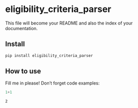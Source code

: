 eligibility_criteria_parser
================

<!-- WARNING: THIS FILE WAS AUTOGENERATED! DO NOT EDIT! -->

This file will become your README and also the index of your
documentation.

## Install

``` sh
pip install eligibility_criteria_parser
```

## How to use

Fill me in please! Don’t forget code examples:

``` python
1+1
```

    2
